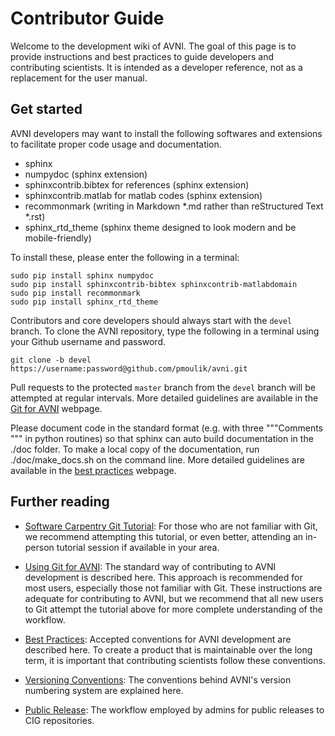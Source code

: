 
Contributor Guide
=================

Welcome to the development wiki of AVNI.  The goal of this page is to provide instructions and best practices to guide developers and contributing scientists. It is intended as a developer reference, not as a replacement for the user manual.

Get started
-----------

AVNI developers may want to install the following softwares and extensions to facilitate proper code usage and documentation.
* sphinx
* numpydoc (sphinx extension)
* sphinxcontrib.bibtex for references (sphinx extension)
* sphinxcontrib.matlab for matlab codes (sphinx extension)
* recommonmark (writing in Markdown *.md rather than reStructured Text *.rst)
* sphinx_rtd_theme (sphinx theme designed to look modern and be mobile-friendly)

To install these, please enter the following in a terminal:
```
sudo pip install sphinx numpydoc
sudo pip install sphinxcontrib-bibtex sphinxcontrib-matlabdomain
sudo pip install recommonmark
sudo pip install sphinx_rtd_theme
```

Contributors and core developers should always start with the `devel` branch. To clone the AVNI repository, type the following in a terminal using your Github username and password.
```
git clone -b devel https://username:password@github.com/pmoulik/avni.git
```
Pull requests to the protected `master` branch from the `devel` branch will be attempted at regular intervals. More detailed guidelines are available in the [Git for AVNI](git_for_AVNI.md) webpage.

Please document code in the standard format (e.g. with three """Comments """ in python routines) so that sphinx can auto build documentation in the ./doc folder. To make a local copy of the documentation, run ./doc/make_docs.sh on the command line. More detailed guidelines are available in the [best practices](best_practices.md) webpage.

Further reading
---------------

- [Software Carpentry Git Tutorial](https://swcarpentry.github.io/git-novice/index.html): For those who are not familiar with Git, we recommend attempting this tutorial, or even better, attending an in-person tutorial session if available in your area.

- [Using Git for AVNI](git_for_AVNI.md):  The standard way of contributing to AVNI development is described here. This approach is recommended for most users, especially those not familiar with Git. These instructions are adequate for contributing to AVNI, but we recommend that all new users to Git attempt the tutorial above for more complete understanding of the workflow.

- [Best Practices](best_practices.md):  Accepted conventions for AVNI development are described here.  To create a product that is maintainable over the long term, it is important that contributing scientists follow these conventions.

- [Versioning Conventions](versioning_conventions.md):  The conventions behind AVNI's version numbering system are explained here.

- [Public Release](public_release.md):  The workflow employed by admins for public releases to CIG repositories.
